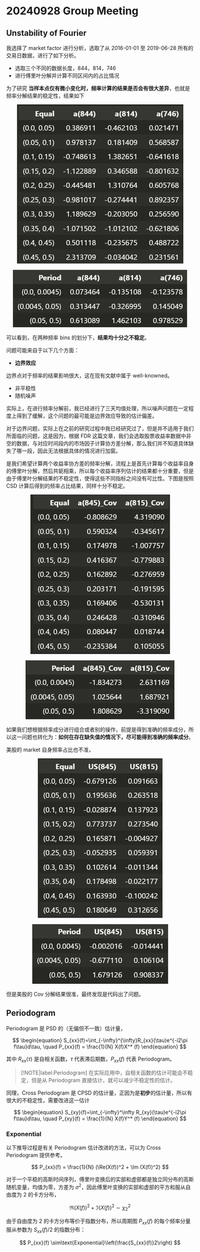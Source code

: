 # 20240928 Group Meeting

## Unstability of Fourier

我选择了 market factor 进行分析，选取了从 2016-01-01 至 2019-06-28 所有的交易日数据，进行了如下分析。

- 选取三个不同的数据长度，844，814，746
- 进行傅里叶分解并计算不同区间内的占比情况

为了研究 **当样本点仅有微小变化时，频率计算的结果是否会有很大差异**，也就是频率分解结果的稳定性，结果如下

<div align='center'>

![](../work_img/20240926PP1.jpg)

</div>


<div align='center'>

![](../work_img/20240926PP2.jpg)

</div>

可以看到，在两种频率 bins 的划分下，**结果均十分之不稳定**。

问题可能来自于以下几个方面：

- **边界效应**

边界点对于频率的结果影响很大，这在现有文献中属于 well-knowned。

- 非平稳性
- 随机噪声

实际上，在进行频率分解前，我已经进行了三天均值处理，所以噪声问题在一定程度上得到了缓解，这个问题的最可能是边界效应导致的估计偏差。

对于边界问题，实际上在之前的研究过程中我已经研究过了，但是并不适用于我们所面临的问题，这是因为，根据 FDR 这篇文章，我们会选取股票收益率数据中非空的数据，与对应时间段内的市场因子计算协方差分解，那么我们并不知道具体缺失了哪一段，因此无法根据具体的情况进行加窗。

是我们希望计算两个收益率协方差的频率分解，流程上是首先计算每个收益率自身的傅里叶分解，然后共轭相乘，所以每个收益率序列估计的结果都十分重要，但是由于傅里叶分解结果的不稳定性，使得这些不同指标之间没有可比性。下图是按照 CSD 计算后得到的频率占比结果，同样十分不稳定。


<div align='center'>

![](../work_img/20240926PP3.jpg)

</div>


<div align='center'>

![](../work_img/20240926PP4.jpg)

</div>


如果我们想根据频率成分进行组合或者别的操作，前提是得到准确的频率成分，所以这一问题也转化为：**如何在存在缺失值的情况下，尽可能得到准确的频率成分**。

美股的 market 自身频率占比也不准，

<div align='center'>

![](../work_img/20240929PP1.jpg)

</div>


<div align='center'>

![](../work_img/20240929PP2.jpg)

</div>

但是美股的 Cov 分解结果很准，最终发现是代码出了问题。






## Periodogram

Periodogram 是 PSD 的（无偏但不一致）估计量，

$$
\begin{equation}
S_{xx}(f)=\int_{-\infty}^{\infty}R_{xx}(\tau)e^{-i2\pi f\tau}d\tau, \quad P_{xx}(f) = \frac{1}{N} X(f)X^* (f)
\end{equation}
$$

其中 $R_{xx}(\tau)$ 是自相关函数，$\tau$ 代表滞后期数，$P_{xx}(f)$ 代表 Periodogram。

> [!NOTE|label:Periodogram]
> 在实际应用中，自相关函数的估计可能会不稳定，但是从 Periodogram 直接估计，就可以减少不稳定性的估计。 

同理，Cross Periodogram 是 CPSD 的估计量，正因为是**初步**的估计量，所以有很大的不稳定性，需要改进这一估计

$$
\begin{equation}
S_{xy}(f)=\int_{-\infty}^\infty R_{xy}(\tau)e^{-i2\pi f\tau}d\tau, \quad P_{xy}(f) = \frac{1}{N} X(f)Y^* (f)
\end{equation}
$$


### Exponential

以下推导过程是有关 Periodogram 估计改进的方法，可以为 Cross Periodogram 提供参考。

$$
P_{xx}(f) = \frac{1}{N} (\Re(X(f))^2 + \Im (X(f))^2)
$$

对于一个平稳的高斯时间序列，傅里叶变换后的实部和虚部都是独立同分布的高斯随机变量，均值为零，方差为 $\sigma^2$，因此傅里叶变换的实部和虚部的平方和服从自由度为 2 的卡方分布，

$$
\Re(X(f))^2 + \Im (X(f))^2 \sim \chi_2^2
$$

由于自由度为 2 的卡方分布等价于指数分布，所以周期图 $P_{xx}(f)$ 的每个频率分量服从参数为 $S_{xx}(f) / 2$ 的指数分布：

$$
P_{xx}(f) \sim\text{Exponential}\left(\frac{S_{xx}(f)}2\right)
$$


